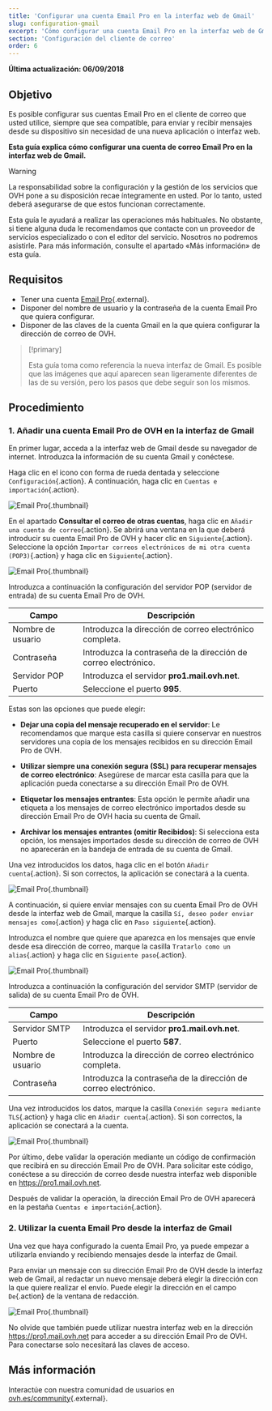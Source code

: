 ```yaml
---
title: 'Configurar una cuenta Email Pro en la interfaz web de Gmail'
slug: configuration-gmail
excerpt: 'Cómo configurar una cuenta Email Pro en la interfaz web de Gmail'
section: 'Configuración del cliente de correo'
order: 6
---
```


**Última actualización: 06/09/2018**

## Objetivo

Es posible configurar sus cuentas Email Pro en el cliente de correo que usted utilice, siempre que sea compatible, para enviar y recibir mensajes desde su dispositivo sin necesidad de una nueva aplicación o interfaz web.

**Esta guía explica cómo configurar una cuenta de correo Email Pro en la interfaz web de Gmail.**

> [!warning]
>
> La responsabilidad sobre la configuración y la gestión de los servicios que OVH pone a su disposición recae íntegramente en usted. Por lo tanto, usted deberá asegurarse de que estos funcionan correctamente.
> 
> Esta guía le ayudará a realizar las operaciones más habituales. No obstante, si tiene alguna duda le recomendamos que contacte con un proveedor de servicios especializado o con el editor del servicio. Nosotros no podremos asistirle. Para más información, consulte el apartado «Más información» de esta guía.
> 

## Requisitos

- Tener una cuenta [Email Pro](https://www.ovh.es/emails/email-pro/){.external}.
- Disponer del nombre de usuario y la contraseña de la cuenta Email Pro que quiera configurar.
- Disponer de las claves de la cuenta Gmail en la que quiera configurar la dirección de correo de OVH.

> [!primary]
>
> Esta guía toma como referencia la nueva interfaz de Gmail. Es posible que las imágenes que aquí aparecen sean ligeramente diferentes de las de su versión, pero los pasos que debe seguir son los mismos.
>

## Procedimiento

### 1. Añadir una cuenta Email Pro de OVH en la interfaz de Gmail

En primer lugar, acceda a la interfaz web de Gmail desde su navegador de internet. Introduzca la información de su cuenta Gmail y conéctese.


Haga clic en el icono con forma de rueda dentada y seleccione `Configuración`{.action}. A continuación, haga clic en `Cuentas e importación`{.action}. 

![Email Pro](images/configuration-gmail-web-step1.png){.thumbnail}

En el apartado **Consultar el correo de otras cuentas**, haga clic en `Añadir una cuenta de correo`{.action}. Se abrirá una ventana en la que deberá introducir su cuenta Email Pro de OVH y hacer clic en `Siguiente`{.action}. Seleccione la opción `Importar correos electrónicos de mi otra cuenta (POP3)`{.action} y haga clic en `Siguiente`{.action}.

![Email Pro](images/configuration-gmail-web-step2.png){.thumbnail}

Introduzca a continuación la configuración del servidor POP (servidor de entrada) de su cuenta Email Pro de OVH.

|Campo|Descripción| 
|---|---| 
|Nombre de usuario|Introduzca la dirección de correo electrónico completa.|  
|Contraseña|Introduzca la contraseña de la dirección de correo electrónico.|
|Servidor POP|Introduzca el servidor **pro1.mail.ovh.net**.|
|Puerto|Seleccione el puerto **995**.|

Estas son las opciones que puede elegir:

- **Dejar una copia del mensaje recuperado en el servidor**: Le recomendamos que marque esta casilla si quiere conservar en nuestros servidores una copia de los mensajes recibidos en su dirección Email Pro de OVH.

- **Utilizar siempre una conexión segura (SSL) para recuperar mensajes de correo electrónico**: Asegúrese de marcar esta casilla para que la aplicación pueda conectarse a su dirección Email Pro de OVH.

- **Etiquetar los mensajes entrantes**: Esta opción le permite añadir una etiqueta a los mensajes de correo electrónico importados desde su dirección Email Pro de OVH hacia su cuenta de Gmail.

- **Archivar los mensajes entrantes (omitir Recibidos)**: Si selecciona esta opción, los mensajes importados desde su dirección de correo de OVH no aparecerán en la bandeja de entrada de su cuenta de Gmail.

Una vez introducidos los datos, haga clic en el botón `Añadir cuenta`{.action}. Si son correctos, la aplicación se conectará a la cuenta. 

![Email Pro](images/configuration-gmail-web-step3.png){.thumbnail}

A continuación, si quiere enviar mensajes con su cuenta Email Pro de OVH desde la interfaz web de Gmail, marque la casilla `Sí, deseo poder enviar mensajes como`{.action} y haga clic en `Paso siguiente`{.action}. 

Introduzca el nombre que quiere que aparezca en los mensajes que envíe desde esa dirección de correo, marque la casilla `Tratarlo como un alias`{.action} y haga clic en `Siguiente paso`{.action}.

![Email Pro](images/configuration-gmail-web-step4.png){.thumbnail}

Introduzca a continuación la configuración del servidor SMTP (servidor de salida) de su cuenta Email Pro de OVH.

|Campo|Descripción| 
|---|---| 
|Servidor SMTP|Introduzca el servidor **pro1.mail.ovh.net**.|
|Puerto|Seleccione el puerto **587**.|
|Nombre de usuario|Introduzca la dirección de correo electrónico completa.|  
|Contraseña|Introduzca la contraseña de la dirección de correo electrónico.|

Una vez introducidos los datos, marque la casilla `Conexión segura mediante TLS`{.action} y haga clic en `Añadir cuenta`{.action}. Si son correctos, la aplicación se conectará a la cuenta. 

![Email Pro](images/configuration-gmail-web-step5.png){.thumbnail}

Por último, debe validar la operación mediante un código de confirmación que recibirá en su dirección Email Pro de OVH. Para solicitar este código, conéctese a su dirección de correo desde nuestra interfaz web disponible en <https://pro1.mail.ovh.net>. 

Después de validar la operación, la dirección Email Pro de OVH aparecerá en la pestaña `Cuentas e importación`{.action}.

### 2. Utilizar la cuenta Email Pro desde la interfaz de Gmail

Una vez que haya configurado la cuenta Email Pro, ya puede empezar a utilizarla enviando y recibiendo mensajes desde la interfaz de Gmail.

Para enviar un mensaje con su dirección Email Pro de OVH desde la interfaz web de Gmail, al redactar un nuevo mensaje deberá elegir la dirección con la que quiere realizar el envío. Puede elegir la dirección en el campo `De`{.action} de la ventana de redacción.

![Email Pro](images/configuration-gmail-web-step6.png){.thumbnail}

No olvide que también puede utilizar nuestra interfaz web en la dirección <https://pro1.mail.ovh.net> para acceder a su dirección Email Pro de OVH. Para conectarse solo necesitará las claves de acceso.

## Más información

Interactúe con nuestra comunidad de usuarios en [ovh.es/community](https://www.ovh.es/community/){.external}.